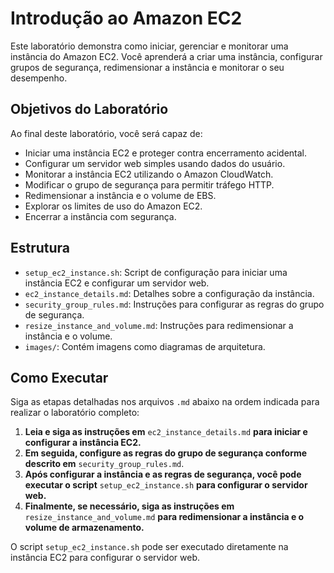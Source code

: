 # Introdução ao Amazon EC2

Este laboratório demonstra como iniciar, gerenciar e monitorar uma instância do Amazon EC2. Você aprenderá a criar uma instância, configurar grupos de segurança, redimensionar a instância e monitorar o seu desempenho.

## Objetivos do Laboratório

Ao final deste laboratório, você será capaz de:
- Iniciar uma instância EC2 e proteger contra encerramento acidental.
- Configurar um servidor web simples usando dados do usuário.
- Monitorar a instância EC2 utilizando o Amazon CloudWatch.
- Modificar o grupo de segurança para permitir tráfego HTTP.
- Redimensionar a instância e o volume de EBS.
- Explorar os limites de uso do Amazon EC2.
- Encerrar a instância com segurança.

## Estrutura

- `setup_ec2_instance.sh`: Script de configuração para iniciar uma instância EC2 e configurar um servidor web.
- `ec2_instance_details.md`: Detalhes sobre a configuração da instância.
- `security_group_rules.md`: Instruções para configurar as regras do grupo de segurança.
- `resize_instance_and_volume.md`: Instruções para redimensionar a instância e o volume.
- `images/`: Contém imagens como diagramas de arquitetura.

## Como Executar

Siga as etapas detalhadas nos arquivos `.md` abaixo na ordem indicada para realizar o laboratório completo:

1. **Leia e siga as instruções em** `ec2_instance_details.md` **para iniciar e configurar a instância EC2.**
2. **Em seguida, configure as regras do grupo de segurança conforme descrito em** `security_group_rules.md`.
3. **Após configurar a instância e as regras de segurança, você pode executar o script** `setup_ec2_instance.sh` **para configurar o servidor web.**
4. **Finalmente, se necessário, siga as instruções em** `resize_instance_and_volume.md` **para redimensionar a instância e o volume de armazenamento.**

O script `setup_ec2_instance.sh` pode ser executado diretamente na instância EC2 para configurar o servidor web.
